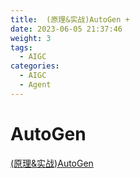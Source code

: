 ```yaml
---
title:  (原理&实战)AutoGen +
date: 2023-06-05 21:37:46
weight: 3
tags:
  - AIGC
categories: 
  - AIGC
  - Agent  
---
```


<p></p>
<!-- more -->

# AutoGen
[(原理&实战)AutoGen](https://candied-skunk-1ca.notion.site/AutoGen-1debfe211084807b9163d8c6a0162307?pvs=4)